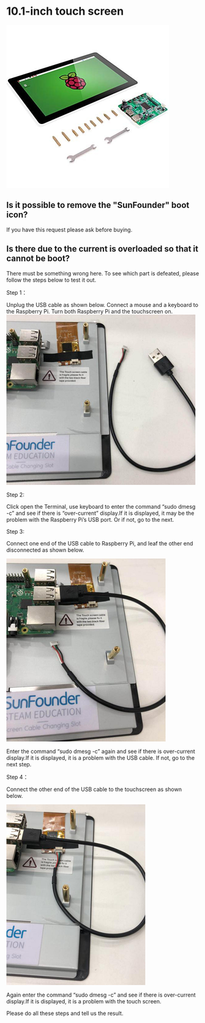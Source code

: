 # 10.1-inch touch screen

![img](../../img\raspoberrypi\10.1-inchTouchScreen/10.1-inchTouchScreen.jpg)

## Is it possible to remove the "SunFounder" boot icon?
If you have this request please ask before buying.

## Is there due to the current is overloaded so that it cannot be boot?
There must be something wrong here. To see which part is defeated, please follow the steps below to test it out.

Step 1：

Unplug the USB cable as shown below. Connect a mouse and a keyboard to the Raspberry Pi. Turn both Raspberry Pi and the touchscreen on.
![img](../../img\raspoberrypi\10.1-inchTouchScreen/Figure_1.png)

Step 2:

Click open the Terminal, use keyboard to enter the command “sudo dmesg -c” and see if there is “over-current” display.If it is displayed, it may be the problem with the Raspberry Pi’s USB port. Or if not, go to the next.

Step 3:

Connect one end of the USB cable to Raspberry Pi, and leaf the other end disconnected as shown below.

![img](../../img\raspoberrypi\10.1-inchTouchScreen/Figure_2.png)

Enter the command “sudo dmesg -c” again and see if there is over-current display.If it is displayed, it is a problem with the USB cable. If not, go to the next step.

Step 4：

Connect the other end of the USB cable to the touchscreen as shown below.


![img](../../img\raspoberrypi\10.1-inchTouchScreen/Figure_3.png) 

Again enter the command “sudo dmesg -c” and see if there is over-current display.If it is displayed, it is a problem with the touch screen.

Please do all these steps and tell us the result.